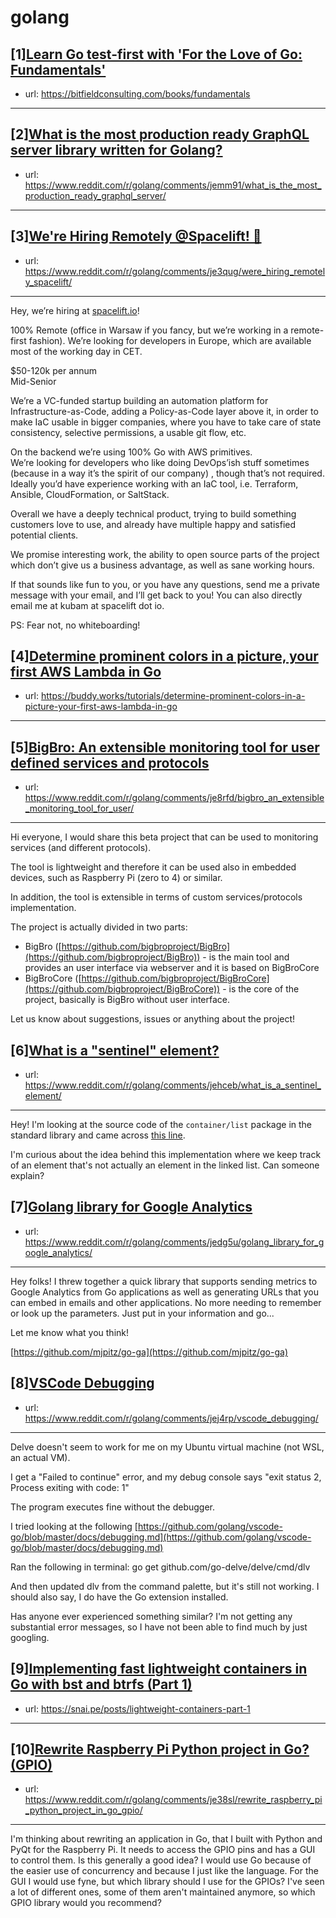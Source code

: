 # golang
## [1][Learn Go test-first with 'For the Love of Go: Fundamentals'](https://www.reddit.com/r/golang/comments/jelx8o/learn_go_testfirst_with_for_the_love_of_go/)
- url: https://bitfieldconsulting.com/books/fundamentals
---

## [2][What is the most production ready GraphQL server library written for Golang?](https://www.reddit.com/r/golang/comments/jemm91/what_is_the_most_production_ready_graphql_server/)
- url: https://www.reddit.com/r/golang/comments/jemm91/what_is_the_most_production_ready_graphql_server/
---

## [3][We're Hiring Remotely @Spacelift! 🚀](https://www.reddit.com/r/golang/comments/je3qug/were_hiring_remotely_spacelift/)
- url: https://www.reddit.com/r/golang/comments/je3qug/were_hiring_remotely_spacelift/
---
Hey, we’re hiring at [spacelift.io](https://spacelift.io)!

100% Remote (office in Warsaw if you fancy, but we’re working in a remote-first fashion). We’re looking for developers in Europe, which are available most of the working day in CET.

$50-120k per annum  
Mid-Senior

We’re a VC-funded startup building an automation platform for Infrastructure-as-Code, adding a Policy-as-Code layer above it, in order to make IaC usable in bigger companies, where you have to take care of state consistency, selective permissions, a usable git flow, etc.

On the backend we’re using 100% Go with AWS primitives.  
We’re looking for developers who like doing DevOps’ish stuff sometimes (because in a way it’s the spirit of our company) , though that’s not required. Ideally you’d have experience working with an IaC tool, i.e. Terraform, Ansible, CloudFormation, or SaltStack.

Overall we have a deeply technical product, trying to build something customers love to use, and already have multiple happy and satisfied potential clients.

We promise interesting work, the ability to open source parts of the project which don’t give us a business advantage, as well as sane working hours.

If that sounds like fun to you, or you have any questions, send me a private message with your email, and I’ll get back to you! You can also directly email me at kubam at spacelift dot io.

PS: Fear not, no whiteboarding!
## [4][Determine prominent colors in a picture, your first AWS Lambda in Go](https://www.reddit.com/r/golang/comments/jem8ri/determine_prominent_colors_in_a_picture_your/)
- url: https://buddy.works/tutorials/determine-prominent-colors-in-a-picture-your-first-aws-lambda-in-go
---

## [5][BigBro: An extensible monitoring tool for user defined services and protocols](https://www.reddit.com/r/golang/comments/je8rfd/bigbro_an_extensible_monitoring_tool_for_user/)
- url: https://www.reddit.com/r/golang/comments/je8rfd/bigbro_an_extensible_monitoring_tool_for_user/
---
Hi everyone, I would share this beta project that can be used to monitoring services (and different protocols).

The tool is lightweight and therefore it can be used also in embedded devices, such as Raspberry Pi (zero to 4) or similar.

In addition, the tool is extensible in terms of custom services/protocols implementation.

The project is actually divided in two parts:

* BigBro ([https://github.com/bigbroproject/BigBro](https://github.com/bigbroproject/BigBro)) - is the main tool and provides an user interface via webserver and it is based on BigBroCore
* BigBroCore ([https://github.com/bigbroproject/BigBroCore](https://github.com/bigbroproject/BigBroCore)) - is the core of the project, basically is BigBro without user interface.

Let us know about suggestions, issues or anything about the project!
## [6][What is a "sentinel" element?](https://www.reddit.com/r/golang/comments/jehceb/what_is_a_sentinel_element/)
- url: https://www.reddit.com/r/golang/comments/jehceb/what_is_a_sentinel_element/
---
Hey! I'm looking at the source code of the `container/list` package in the standard library and came across [this line](https://golang.org/src/container/list/list.go#L49).

I'm curious about the idea behind this implementation where we keep track of an element that's not actually an element in the linked list. Can someone explain?
## [7][Golang library for Google Analytics](https://www.reddit.com/r/golang/comments/jedg5u/golang_library_for_google_analytics/)
- url: https://www.reddit.com/r/golang/comments/jedg5u/golang_library_for_google_analytics/
---
Hey folks! I threw together a quick library that supports sending metrics to Google Analytics from Go applications as well as generating URLs that you can embed in emails and other applications. No more needing to remember or look up the parameters. Just put in your information and go...

Let me know what you think!

[https://github.com/mjpitz/go-ga](https://github.com/mjpitz/go-ga)
## [8][VSCode Debugging](https://www.reddit.com/r/golang/comments/jej4rp/vscode_debugging/)
- url: https://www.reddit.com/r/golang/comments/jej4rp/vscode_debugging/
---
Delve doesn't seem to work for me on my Ubuntu virtual machine (not WSL, an actual VM).

I get a "Failed to continue" error, and my debug console says "exit status 2, Process exiting with code: 1"

The program executes fine without the debugger.

I tried looking at the following [https://github.com/golang/vscode-go/blob/master/docs/debugging.md](https://github.com/golang/vscode-go/blob/master/docs/debugging.md)

Ran the following in terminal: go get github.com/go-delve/delve/cmd/dlv

And then updated dlv from the command palette, but it's still not working. I should also say, I do have the Go extension installed.

Has anyone ever experienced something similar? I'm not getting any substantial error messages, so I have not been able to find much by just googling.
## [9][Implementing fast lightweight containers in Go with bst and btrfs (Part 1)](https://www.reddit.com/r/golang/comments/je1kwx/implementing_fast_lightweight_containers_in_go/)
- url: https://snai.pe/posts/lightweight-containers-part-1
---

## [10][Rewrite Raspberry Pi Python project in Go? (GPIO)](https://www.reddit.com/r/golang/comments/je38sl/rewrite_raspberry_pi_python_project_in_go_gpio/)
- url: https://www.reddit.com/r/golang/comments/je38sl/rewrite_raspberry_pi_python_project_in_go_gpio/
---
I'm thinking about rewriting an application in Go, that I built with Python and PyQt for the Raspberry Pi. It needs to access the GPIO pins and has a GUI to control them. Is this generally a good idea? I would use Go because of the easier use of concurrency and because I just like the language. For the GUI I would use fyne, but which library should I use for the GPIOs? I've seen a lot of different ones, some of them aren't maintained anymore, so which GPIO library would you recommend?
